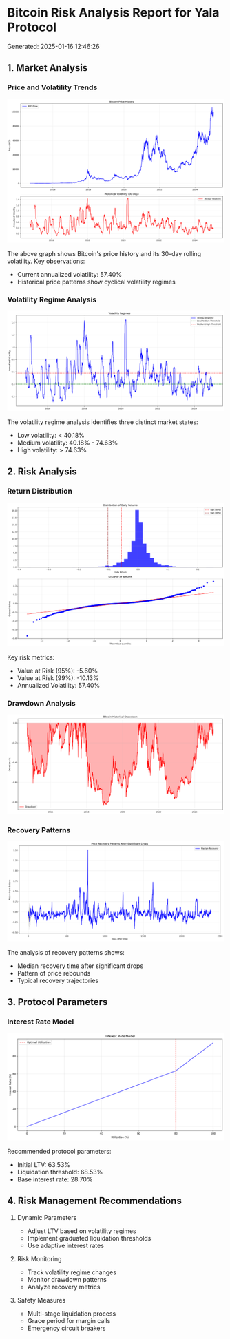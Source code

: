 # Bitcoin Risk Analysis Report for Yala Protocol
Generated: 2025-01-16 12:46:26

## 1. Market Analysis

### Price and Volatility Trends
![Price and Volatility](../figures/price_and_volatility.png)

The above graph shows Bitcoin's price history and its 30-day rolling volatility. Key observations:
- Current annualized volatility: 57.40%
- Historical price patterns show cyclical volatility regimes

### Volatility Regime Analysis
![Volatility Regimes](../figures/volatility_regimes.png)

The volatility regime analysis identifies three distinct market states:
- Low volatility: < 40.18%
- Medium volatility: 40.18% - 74.63%
- High volatility: > 74.63%

## 2. Risk Analysis

### Return Distribution
![Return Distribution](../figures/return_distribution.png)

Key risk metrics:
- Value at Risk (95%): -5.60%
- Value at Risk (99%): -10.13%
- Annualized Volatility: 57.40%

### Drawdown Analysis
![Drawdown Analysis](../figures/drawdown_analysis.png)

### Recovery Patterns
![Recovery Patterns](../figures/recovery_patterns.png)

The analysis of recovery patterns shows:
- Median recovery time after significant drops
- Pattern of price rebounds
- Typical recovery trajectories

## 3. Protocol Parameters

### Interest Rate Model
![Interest Rate Model](../figures/interest_rate_model.png)

Recommended protocol parameters:
- Initial LTV: 63.53%
- Liquidation threshold: 68.53%
- Base interest rate: 28.70%

## 4. Risk Management Recommendations

1. Dynamic Parameters
   - Adjust LTV based on volatility regimes
   - Implement graduated liquidation thresholds
   - Use adaptive interest rates

2. Risk Monitoring
   - Track volatility regime changes
   - Monitor drawdown patterns
   - Analyze recovery metrics

3. Safety Measures
   - Multi-stage liquidation process
   - Grace period for margin calls
   - Emergency circuit breakers
